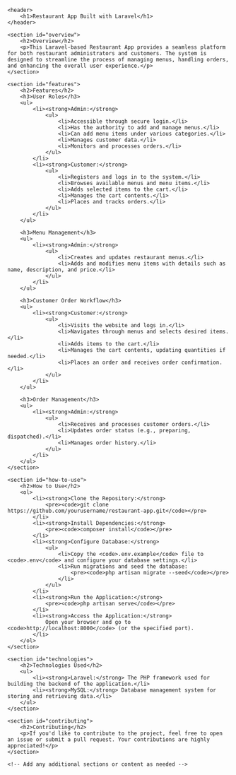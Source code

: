<!DOCTYPE html>
<html lang="en">

<head>
    <meta charset="UTF-8">
    <meta name="viewport" content="width=device-width, initial-scale=1.0">
    <title>Restaurant App - Laravel</title>
    <!-- Add any additional stylesheets, meta tags, or scripts here -->
</head>

<body>

    <header>
        <h1>Restaurant App Built with Laravel</h1>
    </header>

    <section id="overview">
        <h2>Overview</h2>
        <p>This Laravel-based Restaurant App provides a seamless platform for both restaurant administrators and customers. The system is designed to streamline the process of managing menus, handling orders, and enhancing the overall user experience.</p>
    </section>

    <section id="features">
        <h2>Features</h2>
        <h3>User Roles</h3>
        <ul>
            <li><strong>Admin:</strong>
                <ul>
                    <li>Accessible through secure login.</li>
                    <li>Has the authority to add and manage menus.</li>
                    <li>Can add menu items under various categories.</li>
                    <li>Manages customer data.</li>
                    <li>Monitors and processes orders.</li>
                </ul>
            </li>
            <li><strong>Customer:</strong>
                <ul>
                    <li>Registers and logs in to the system.</li>
                    <li>Browses available menus and menu items.</li>
                    <li>Adds selected items to the cart.</li>
                    <li>Manages the cart contents.</li>
                    <li>Places and tracks orders.</li>
                </ul>
            </li>
        </ul>

        <h3>Menu Management</h3>
        <ul>
            <li><strong>Admin:</strong>
                <ul>
                    <li>Creates and updates restaurant menus.</li>
                    <li>Adds and modifies menu items with details such as name, description, and price.</li>
                </ul>
            </li>
        </ul>

        <h3>Customer Order Workflow</h3>
        <ul>
            <li><strong>Customer:</strong>
                <ul>
                    <li>Visits the website and logs in.</li>
                    <li>Navigates through menus and selects desired items.</li>
                    <li>Adds items to the cart.</li>
                    <li>Manages the cart contents, updating quantities if needed.</li>
                    <li>Places an order and receives order confirmation.</li>
                </ul>
            </li>
        </ul>

        <h3>Order Management</h3>
        <ul>
            <li><strong>Admin:</strong>
                <ul>
                    <li>Receives and processes customer orders.</li>
                    <li>Updates order status (e.g., preparing, dispatched).</li>
                    <li>Manages order history.</li>
                </ul>
            </li>
        </ul>
    </section>

    <section id="how-to-use">
        <h2>How to Use</h2>
        <ol>
            <li><strong>Clone the Repository:</strong>
                <pre><code>git clone https://github.com/yourusername/restaurant-app.git</code></pre>
            </li>
            <li><strong>Install Dependencies:</strong>
                <pre><code>composer install</code></pre>
            </li>
            <li><strong>Configure Database:</strong>
                <ul>
                    <li>Copy the <code>.env.example</code> file to <code>.env</code> and configure your database settings.</li>
                    <li>Run migrations and seed the database:
                        <pre><code>php artisan migrate --seed</code></pre>
                    </li>
                </ul>
            </li>
            <li><strong>Run the Application:</strong>
                <pre><code>php artisan serve</code></pre>
            </li>
            <li><strong>Access the Application:</strong>
                Open your browser and go to <code>http://localhost:8000</code> (or the specified port).
            </li>
        </ol>
    </section>

    <section id="technologies">
        <h2>Technologies Used</h2>
        <ul>
            <li><strong>Laravel:</strong> The PHP framework used for building the backend of the application.</li>
            <li><strong>MySQL:</strong> Database management system for storing and retrieving data.</li>
        </ul>
    </section>

    <section id="contributing">
        <h2>Contributing</h2>
        <p>If you'd like to contribute to the project, feel free to open an issue or submit a pull request. Your contributions are highly appreciated!</p>
    </section>

    <!-- Add any additional sections or content as needed -->

</body>

</html>
